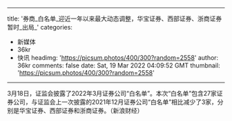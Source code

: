 
---
title: '券商_白名单_迎近一年以来最大动态调整，华宝证券、西部证券、浙商证券暂时_出局_'
categories: 
 - 新媒体
 - 36kr
 - 快讯
headimg: 'https://picsum.photos/400/300?random=2558'
author: 36kr
comments: false
date: Sat, 19 Mar 2022 04:09:52 GMT
thumbnail: 'https://picsum.photos/400/300?random=2558'
---

<div>   
3月18日，证监会披露了2022年3月证券公司“白名单”。本次“白名单”包含27家证券公司，与证监会上一次披露的2021年12月证券公司“白名单”相比减少了3家，分别是华宝证券、西部证券和浙商证券。（新浪财经）  
</div>
            